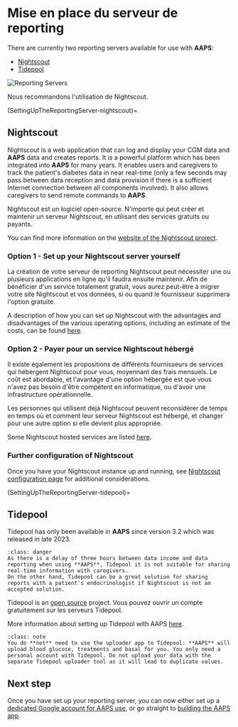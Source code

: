 # Mise en place du serveur de reporting

There are currently two reporting servers available for use with **AAPS**:

- [Nightscout](https://nightscout.github.io/)
- [Tidepool](https://www.tidepool.org/)

![Reporting Servers](../images/Building-the-App/ReportingServer.png)

Nous recommandons l'utilisation de Nightscout.

(SettingUpTheReportingServer-nightscout)=
## Nightscout

Nightscout is a web application that can log and display your CGM data and **AAPS** data and creates reports. It is a powerful platform which has been integrated into **AAPS** for many years. It enables users and caregivers to track the patient's diabetes data in near real-time (only a few seconds may pass between data reception and data provision if there is a sufficient Internet connection between all components involved). It also allows caregivers to send remote commands to **AAPS**.

Nightscout est un logiciel open-source. N'importe qui peut créer et maintenir un serveur Nightscout, en utilisant des services gratuits ou payants.

You can find more information on the [website of the Nightscout project](http://nightscout.github.io/).

### Option 1 - Set up your Nightscout server yourself

La création de votre serveur de reporting Nightscout peut nécessiter une ou plusieurs applications en ligne qu'il faudra ensuite maintenir. Afin de bénéficier d'un service totalement gratuit, vous aurez peut-être à migrer votre site Nightscout et vos données, si ou quand le fournisseur supprimera l'option gratuite.

A description of how you can set up Nightscout with the advantages and disadvantages of the various operating options, including an estimate of the costs, can be found [here](https://nightscout.github.io/nightscout/new_user/#free-diy).

### Option 2 - Payer pour un service Nightscout hébergé

Il existe également les propositions de différents fournisseurs de services qui hébergent Nightscout pour vous, moyennant des frais mensuels. Le coût est abordable, et l'avantage d'une option hébergée est que vous n'avez pas besoin d'être compétent en informatique, ou d'avoir une infrastructure opérationnelle.


Les personnes qui utilisent déjà Nightscout peuvent reconsidérer de temps en temps où et comment leur serveur Nightscout est hébergé, et changer pour une autre option si elle devient plus appropriée.

Some Nightscout hosted services are listed [here](https://nightscout.github.io/nightscout/new_user/#vendors-comparison-table).

### Further configuration of Nightscout

Once you have your Nightscout instance up and running, see [Nightscout configuration page](../SettingUpAaps/Nightscout.md) for additional considerations.

(SettingUpTheReportingServer-tidepool)=
## Tidepool

Tidepool has only been available in **AAPS** since version 3.2 which was released in late 2023.

```{admonition} Tidepool with **AAPS** is only for reporting
:class: danger  
As there is a delay of three hours between data income and data reporting when using **AAPS**, Tidepool it is not suitable for sharing real-time information with caregivers.  
On the other hand, Tidepool can be a great solution for sharing reports with a patient's endocrinologist if Nightscout is not an accepted solution.  
```

Tidepool is an [open source](https://github.com/tidepool-org) project. Vous pouvez ouvrir un compte gratuitement sur les serveurs Tidepool.

More information about setting up Tidepool with AAPS [here](../SettingUpAaps/Tidepool.md).

```{admonition} **AAPS** has a the uploader for Tidepool integrated
:class: note
You do **not** need to use the uploader app to Tidepool: **AAPS** will upload blood glucose, treatments and basal for you. You only need a personal account with Tidepool. Do not upload your data with the separate Tidepool uploader tool as it will lead to duplicate values.  
```

## Next step

Once you have set up your reporting server, you can now either set up a [dedicated Google account for AAPS use](../SettingUpAaps/DedicatedGoogleAccountForAaps.md), or go straight to [building the AAPS app](../SettingUpAaps/BuildingAaps.md). 